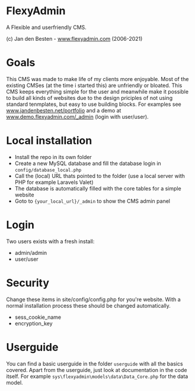 # FlexyAdmin

A Flexible and userfriendly CMS.

(c) Jan den Besten - www.flexyadmin.com (2006-2021)

# Goals

This CMS was made to make life of my clients more enjoyable. Most of the existing CMSes (at the time i started this) are unfriendly or bloated.
This CMS keeps everything simple for the user and meanwhile make it possible to build all kinds of websites due to the design priciples of not using standard tenmplates, but easy to use building blocks. For examples see www.jandenbesten.net/portfolio and a demo at www.demo.flexyadmin.com/_admin (login with user/user).

# Local installation

- Install the repo in its own folder
- Create a new MySQL database and fill the database login in `config/database_local.php`
- Call the (local) URL thats pointed to the folder (use a local server with PHP for example Laravels Valet)
- The database is automatically filled with the core tables for a simple website
- Goto to `{your_local_url}/_admin` to show the CMS admin panel

# Login

Two users exists with a fresh install:

- admin/admin
- user/user

# Security

Change these items in site/config/config.php for you're website. With a normal installation process these should be changed automatically.
- sess_cookie_name
- encryption_key

# Userguide

You can find a basic userguide in the folder `userguide` with all the basics covered.
Apart from the userguide, just look at documentation in the code itself. For example `sys\flexyadmin\models\data\Data_Core.php` for the data model.
